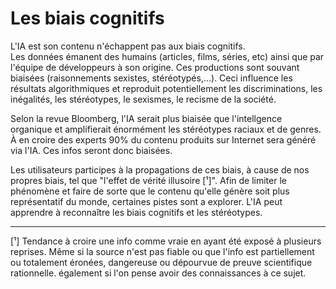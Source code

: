 # **Les biais cognitifs**
L'IA est son contenu n'échappent pas aux biais cognitifs.  
Les données émanent des humains (articles, films, séries, etc) ainsi que par l'équipe de développeurs à son origine. Ces productions sont souvant biaisées (raisonnements sexistes, stéréotypés,...). Ceci influence les résultats algorithmiques et reproduit potentiellement les discriminations, les inégalités, les stéréotypes, le sexismes, le recisme de la société.  

Selon la revue Bloomberg, l'IA serait plus biaisée que l'intellgence organique et amplifierait énormément les stéréotypes raciaux et de genres. À en croire des experts 90% du contenu produits sur Internet sera généré via l'IA. Ces infos seront donc biaisées.  

Les utilisateurs participes à la propagations de ces biais, à cause de nos propres biais, tel que "l'effet de vérité illusoire [¹]". 
Afin de limiter le phénomène et faire de sorte que le contenu qu'elle génère soit plus représentatif du monde, certaines pistes sont a explorer. L'IA peut apprendre à reconnaître les biais cognitifs<!-- (il en existe enviton 180)--> et les stéréotypes<!-- (raciaux, de genre, sociaux...) -->.

___
[¹] Tendance à croire une info comme vraie en ayant été exposé à plusieurs reprises. Même si la source n'est pas fiable ou que l'info est partiellement ou totalement éronées, dangereuse ou dépourvue de preuve scientifique rationnelle. également si l'on pense avoir des connaissances à ce sujet.
